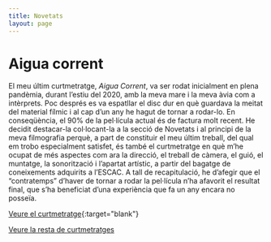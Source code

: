 ```yaml
---
title: Novetats
layout: page
---
```


# Aigua corrent

El meu últim curtmetratge, *Aigua Corrent*, va ser rodat inicialment en plena pandèmia, durant l’estiu del 2020, amb la meva mare i la meva àvia com a intèrprets. Poc després es va espatllar el disc dur en què guardava la meitat del material fílmic i al cap d’un any he hagut de tornar a rodar-lo. En conseqüència, el 90% de la pel·lícula actual és de factura molt recent. He decidit destacar-la col·locant-la a la secció de Novetats i al principi de la meva filmografia perquè, a part de constituir el meu últim treball, del qual em trobo especialment satisfet, és també el curtmetratge en què m’he ocupat de més aspectes com ara la direcció, el treball de càmera, el guió, el muntatge, la sonorització i l’apartat artístic, a partir del bagatge de coneixements adquirits a l’ESCAC. A tall de recapitulació, he d’afegir que el “contratemps” d’haver de tornar a rodar la pel·lícula n’ha afavorit el resultat final, que s’ha beneficiat d’una experiència que fa un any encara no posseïa. 

[Veure el curtmetratge](https://www.youtube.com/watch?v=H8WoK5PdFVA){:target="blank"}

[Veure la resta de curtmetratges](https://jordiconill.github.io//curtmetratges)

